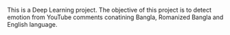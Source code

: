 This is a Deep Learning project. The objective of this project is to detect emotion from YouTube comments conatining Bangla, Romanized Bangla and English language.